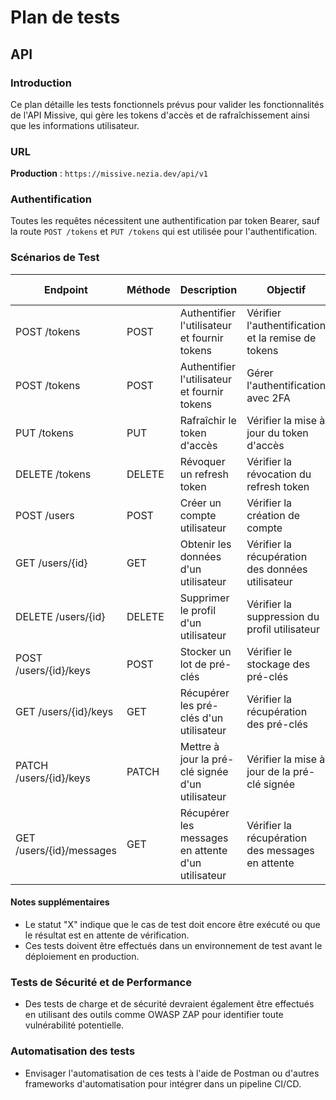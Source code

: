 # Plan de tests

## API

### Introduction

Ce plan détaille les tests fonctionnels prévus pour valider les fonctionnalités de l'API Missive, qui gère les tokens d'accès et de rafraîchissement ainsi que les informations utilisateur.

### URL

**Production** : `https://missive.nezia.dev/api/v1`

### Authentification

Toutes les requêtes nécessitent une authentification par token Bearer, sauf la route `POST /tokens` et `PUT /tokens` qui est utilisée pour l'authentification.

### Scénarios de Test

| Endpoint                 | Méthode | Description                                        | Objectif                                           | Code Attendu   | Statut | Impact |
| ------------------------ | ------- | -------------------------------------------------- | -------------------------------------------------- | -------------- | ------ | ------ |
| POST /tokens             | POST    | Authentifier l'utilisateur et fournir tokens       | Vérifier l'authentification et la remise de tokens | 200 OK         | OK     | Élevé  |
| POST /tokens             | POST    | Authentifier l'utilisateur et fournir tokens       | Gérer l'authentification avec 2FA                  | 202 Accepted   | OK     | Élevé  |
| PUT /tokens              | PUT     | Rafraîchir le token d'accès                        | Vérifier la mise à jour du token d'accès           | 200 OK         | OK     | Élevé  |
| DELETE /tokens           | DELETE  | Révoquer un refresh token                          | Vérifier la révocation du refresh token            | 204 No Content | X      | Élevé  |
| POST /users              | POST    | Créer un compte utilisateur                        | Vérifier la création de compte                     | 204 No Content | X      | Élevé  |
| GET /users/{id}          | GET     | Obtenir les données d'un utilisateur               | Vérifier la récupération des données utilisateur   | 200 OK         | X      | Élevé  |
| DELETE /users/{id}       | DELETE  | Supprimer le profil d'un utilisateur               | Vérifier la suppression du profil utilisateur      | 204 No Content | X      | Élevé  |
| POST /users/{id}/keys    | POST    | Stocker un lot de pré-clés                         | Vérifier le stockage des pré-clés                  | 204 No Content | X      | Moyen  |
| GET /users/{id}/keys     | GET     | Récupérer les pré-clés d'un utilisateur            | Vérifier la récupération des pré-clés              | 200 OK         | X      | Moyen  |
| PATCH /users/{id}/keys   | PATCH   | Mettre à jour la pré-clé signée d'un utilisateur   | Vérifier la mise à jour de la pré-clé signée       | 204 No Content | X      | Moyen  |
| GET /users/{id}/messages | GET     | Récupérer les messages en attente d'un utilisateur | Vérifier la récupération des messages en attente   | 200 OK         | X      | Moyen  |

#### Notes supplémentaires

- Le statut "X" indique que le cas de test doit encore être exécuté ou que le résultat est en attente de vérification.
- Ces tests doivent être effectués dans un environnement de test avant le déploiement en production.

### Tests de Sécurité et de Performance

- Des tests de charge et de sécurité devraient également être effectués en utilisant des outils comme OWASP ZAP pour identifier toute vulnérabilité potentielle.

### Automatisation des tests

- Envisager l'automatisation de ces tests à l'aide de Postman ou d'autres frameworks d'automatisation pour intégrer dans un pipeline CI/CD.
